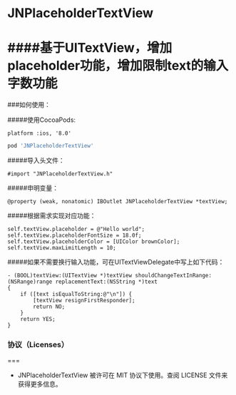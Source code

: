 # JNPlaceholderTextView

####基于UITextView，增加placeholder功能，增加限制text的输入字数功能
===
###如何使用：

#####使用CocoaPods:
```objc
platform :ios, '8.0'
```

```ruby
pod 'JNPlaceholderTextView'
```

#####导入头文件：

```
#import "JNPlaceholderTextView.h"
```
#####申明变量：

```objc
@property (weak, nonatomic) IBOutlet JNPlaceholderTextView *textView;
```
#####根据需求实现对应功能：

```objc
self.textView.placeholder = @"Hello world";
self.textView.placeholderFontSize = 18.0f;
self.textView.placeholderColor = [UIColor brownColor];
self.textView.maxLimitLength = 10;

```
#####如果不需要换行输入功能，可在UITextViewDelegate中写上如下代码：

```objc
- (BOOL)textView:(UITextView *)textView shouldChangeTextInRange:(NSRange)range replacementText:(NSString *)text
{
    if ([text isEqualToString:@"\n"]) {
        [textView resignFirstResponder];
        return NO;
    }
    return YES;
}

```


### 协议（Licenses）
===
- JNPlaceholderTextView 被许可在 MIT 协议下使用。查阅 LICENSE 文件来获得更多信息。